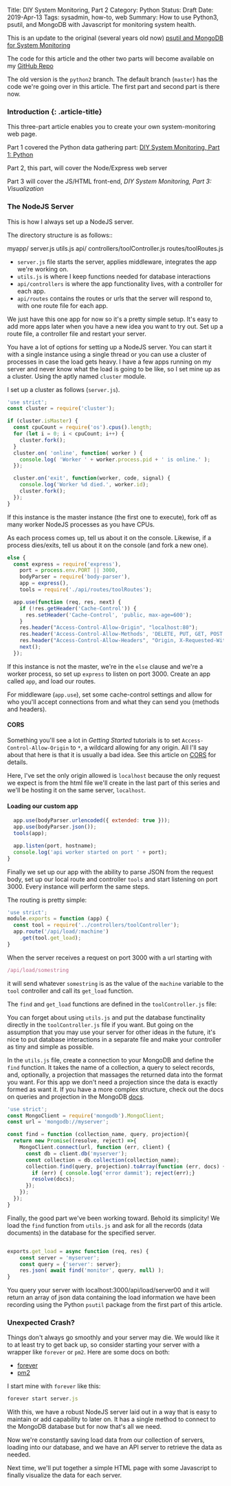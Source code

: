 Title: DIY System Monitoring, Part 2
Category: Python
Status: Draft
Date: 2019-Apr-13
Tags: sysadmin, how-to, web
Summary: How to use Python3, psutil, and MongoDB with Javascript for monitoring system health.

This is an update to the original (several years old now)
[psutil and MongoDB for System Monitoring](https://reachtim.com/articles/psutil-and-mongodb-for-system-monitoring.html)

The code for this article and the other two parts will become available on my
[GitHub Repo](https://github.com/tiarno/psmonitor)

The old version is the `python2` branch. The default branch (`master`) has the code
we're going over in this article. The first part and second part is there now.

### Introduction {: .article-title}

This three-part article enables you to create your own system-monitoring web page.

Part 1 covered the Python data gathering part: [DIY System Monitoring, Part 1: Python](https://reachtim.com/articles/diy-system-monitoring-part-1-python.html)

Part 2, this part, will cover the Node/Express web server

Part 3 will cover the JS/HTML front-end, *DIY System Monitoring, Part 3: Visualization*

### The NodeJS Server

This is how I always set up a NodeJS server. 

The directory structure is as follows::

  myapp/
    server.js
    utils.js
    api/
      controllers/toolController.js
      routes/toolRoutes.js

- `server.js` file starts the server, applies middleware, 
   integrates the app we're working on.
- `utils.js` is where I keep functions needed for database interactions
- `api/controllers` is where the app functionality lives, with a controller for
  each app.
- `api/routes` contains the routes or urls that the server will respond to, with
  one route file for each app.

We just have this one app for now so it's a pretty simple setup. It's easy to
add more apps later when you have a new idea you want to try out. Set up a route
file, a controller file and restart your server.


You have a lot of options for setting up a NodeJS server. You can start it with a single
instance using a single thread or you can use a cluster of processes in case the load
gets heavy. I have a few apps running on my server and never know what the load is going
to be like, so I set mine up as a cluster. Using the aptly named `cluster` module.

I set up a cluster as follows (`server.js`). 

```javascript
'use strict';
const cluster = require('cluster');

if (cluster.isMaster) {
  const cpuCount = require('os').cpus().length;
  for (let i = 0; i < cpuCount; i++) {
    cluster.fork();
  }
  cluster.on( 'online', function( worker ) {
    console.log( 'Worker ' + worker.process.pid + ' is online.' );
  });

  cluster.on('exit', function(worker, code, signal) {
    console.log('Worker %d died.', worker.id);
    cluster.fork();
  });
} 
```
If this instance is the master instance (the first one to execute), fork 
off as many worker NodeJS processes as you have CPUs.

As each process comes up, tell us about it on the console.
Likewise, if a process dies/exits, tell us about it on the console (and fork a new one).

```javascript
else {
  const express = require('express'),
    port = process.env.PORT || 3000,
    bodyParser = require('body-parser'),
    app = express(),
    tools = require('./api/routes/toolRoutes');

  app.use(function (req, res, next) {
    if (!res.getHeader('Cache-Control')) {
      res.setHeader('Cache-Control', 'public, max-age=600');
    }
    res.header("Access-Control-Allow-Origin", "localhost:80");
    res.header('Access-Control-Allow-Methods', 'DELETE, PUT, GET, POST');
    res.header("Access-Control-Allow-Headers", "Origin, X-Requested-With, Content-Type, Accept");
    next();
  });
```
If this instance is not the master, we're in the `else` clause and
we're a worker process, so set up `express` to listen on port 3000.
Create an app called `app`, and load our routes.

For middleware (`app.use`), set some cache-control settings and allow for who you'll
accept connections from and what they can send you (methods and headers).

#### CORS

Something you'll see a lot in *Getting Started* tutorials is to set `Access-Control-Allow-Origin`
to `*`, a wildcard allowing for any origin. All I'll say about that here is that
it is usually a bad idea. 
See this article on [CORS](https://developer.mozilla.org/en-US/docs/Web/HTTP/CORS)
for details. 

Here, I've set the only origin allowed is `localhost` because the only 
request we expect is from the html file we'll create in the last part of this series
and we'll be hosting it on the same server, `localhost`.

#### Loading our custom app


```javascript
  app.use(bodyParser.urlencoded({ extended: true }));
  app.use(bodyParser.json());
  tools(app);

  app.listen(port, hostname);
  console.log('api worker started on port ' + port);
}
```
Finally we set up our app with the ability to parse JSON from the request body,
set up our local route and controller `tools` and start listening on port 3000.
Every instance will perform the same steps. 


The routing is pretty simple:

```javascript
'use strict';
module.exports = function (app) {
  const tool = require('../controllers/toolController');
  app.route('/api/load/:machine')
    .get(tool.get_load);
}
```

When the server receives a request on port 3000 with a url starting with 

```javascript
/api/load/somestring
```
it will send whatever `somestring` is as the value of the `machine` variable
to the `tool` controller and call its `get_load` function.


The `find` and `get_load` functions are defined in the `toolController.js` file:

You can forget about using `utils.js` and put the database functinality
directly in the `toolController.js` file if you want. But going on the
assumption that you may use your server for other ideas in the future,
it's nice to put database interactions in a separate file and make your
controller as tiny and simple as possible.

In the `utils.js` file, create a connection to your MongoDB and define
the `find` function. It takes the name of a collection, a query to 
select records, and, optionally, a projection that massages the returned
data into the format you want. For this app we don't need a projection
since the data is exactly formed as want it. If you have a more complex
structure, check out the docs on queries and projection in the MongoDB
[docs](https://docs.mongodb.com/manual/reference/operator/query/).

```javascript
'use strict';
const MongoClient = require('mongodb').MongoClient;
const url = 'mongodb://myserver';

const find = function (collection_name, query, projection){
  return new Promise((resolve, reject) =>{
    MongoClient.connect(url, function (err, client) {
      const db = client.db('myserver');
      const collection = db.collection(collection_name);
      collection.find(query, projection).toArray(function (err, docs) {
        if (err) { console.log('error dammit'); reject(err);}
        resolve(docs);
      });
    });
  });
}
```

Finally, the good part we've been working toward.
Behold its simplicity! We load the `find` function
from `utils.js` and ask for all the records (data documents) in 
the database for the specified server.

```javascript

exports.get_load = async function (req, res) {
    const server = 'myserver';
    const query = {'server': server};
    res.json( await find('monitor', query, null) );
}
```

You query your server with localhost:3000/api/load/server00 and it will 
return an array of json data containing the load information we have
been recording using the Python `psutil` package from the first part 
of this article.

### Unexpected Crash?

Things don't always go smoothly and your server may die. We would like
it to at least try to get back up, so consider starting your server
with a wrapper like `forever` or `pm2`. Here are some docs on both:

- [forever](https://github.com/foreverjs/forever)
- [pm2](http://pm2.keymetrics.io/)

I start mine with `forever` like this:

```javascript
forever start server.js
```

With this, we have a robust NodeJS server laid out in a way that is easy
to maintain or add capability to later on. It has a single method
to connect to the MongoDB database but for now that's all we need.

Now we're constantly saving load data from our collection of servers,
loading into our database, and we have an API server to retrieve the
data as needed.

Next time, we'll put together a simple HTML page with some Javascript to 
finally visualize the data for each server.

